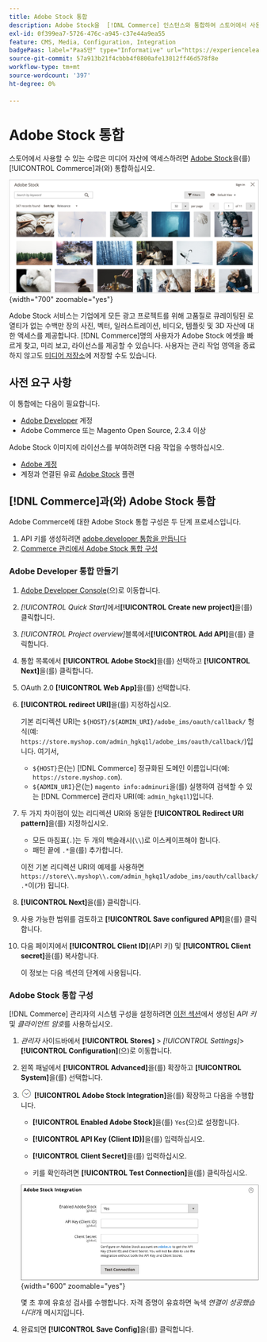 ```yaml
---
title: Adobe Stock 통합
description: Adobe Stock을  [!DNL Commerce] 인스턴스와 통합하여 스토어에서 사용할 수 있는 수많은 미디어 자산에 액세스합니다.
exl-id: 0f399ea7-5726-476c-a945-c37e44a9ea55
feature: CMS, Media, Configuration, Integration
badgePaas: label="PaaS만" type="Informative" url="https://experienceleague.adobe.com/en/docs/commerce/user-guides/product-solutions" tooltip="Adobe Commerce 온 클라우드 프로젝트(Adobe 관리 PaaS 인프라) 및 온프레미스 프로젝트에만 적용됩니다."
source-git-commit: 57a913b21f4cbbb4f0800afe13012ff46d578f8e
workflow-type: tm+mt
source-wordcount: '397'
ht-degree: 0%

---
```


# Adobe Stock 통합

스토어에서 사용할 수 있는 수많은 미디어 자산에 액세스하려면 [Adobe Stock][adobe-stock]을(를) [!UICONTROL Commerce]과(와) 통합하십시오.

![Adobe Stock 검색 결과](./assets/adobe-stock-search-grid.png){width="700" zoomable="yes"}

Adobe Stock 서비스는 기업에게 모든 광고 프로젝트를 위해 고품질로 큐레이팅된 로열티가 없는 수백만 장의 사진, 벡터, 일러스트레이션, 비디오, 템플릿 및 3D 자산에 대한 액세스를 제공합니다. [!DNL Commerce]명의 사용자가 Adobe Stock 에셋을 빠르게 찾고, 미리 보고, 라이선스를 제공할 수 있습니다. 사용자는 관리 작업 영역을 종료하지 않고도 [미디어 저장소](./media-storage.md)에 저장할 수도 있습니다.

## 사전 요구 사항

이 통합에는 다음이 필요합니다.

- [Adobe Developer][dev-console] 계정
- Adobe Commerce 또는 Magento Open Source, 2.3.4 이상

Adobe Stock 이미지에 라이선스를 부여하려면 다음 작업을 수행하십시오.

- [Adobe 계정][adobe-signin]
- 계정과 연결된 유료 [Adobe Stock][adobe-stock] 플랜

## [!DNL Commerce]과(와) Adobe Stock 통합

Adobe Commerce에 대한 Adobe Stock 통합 구성은 두 단계 프로세스입니다.

1. API 키를 생성하려면 [adobe.developer 통합을 만듭니다](#create-an-adobe-developer-integration)
1. [Commerce 관리에서 Adobe Stock 통합 구성](#configure-the-adobe-stock-integration)

### Adobe Developer 통합 만들기

1. [Adobe Developer Console][dev-console]&#x200B;(으)로 이동합니다.

1. _[!UICONTROL Quick Start]_&#x200B;에서&#x200B;**[!UICONTROL Create new project]**&#x200B;을(를) 클릭합니다.

1. _[!UICONTROL Project overview]_&#x200B;블록에서&#x200B;**[!UICONTROL Add API]**&#x200B;을(를) 클릭합니다.

1. 통합 목록에서 **[!UICONTROL Adobe Stock]**&#x200B;을(를) 선택하고 **[!UICONTROL Next]**&#x200B;을(를) 클릭합니다.

1. OAuth 2.0 **[!UICONTROL Web App]**&#x200B;을(를) 선택합니다.

1. **[!UICONTROL redirect URI]**&#x200B;을(를) 지정하십시오.

   기본 리디렉션 URI는 `${HOST}/${ADMIN_URI}/adobe_ims/oauth/callback/` 형식(예: `https://store.myshop.com/admin_hgkq1l/adobe_ims/oauth/callback/`)입니다. 여기서,

   - `${HOST}`은(는) [!DNL Commerce] 정규화된 도메인 이름입니다(예: `https://store.myshop.com`).
   - `${ADMIN_URI}`은(는) `magento info:adminuri`을(를) 실행하여 검색할 수 있는 [!DNL Commerce] 관리자 URI(예: `admin_hgkq1l`)입니다.

1. 두 가지 차이점이 있는 리디렉션 URI와 동일한 **[!UICONTROL Redirect URI pattern]**&#x200B;을(를) 지정하십시오.

   - 모든 마침표(`.`)는 두 개의 백슬래시(`\\`)로 이스케이프해야 합니다.
   - 패턴 끝에 `.*`을(를) 추가합니다.

   이전 기본 리디렉션 URI의 예제를 사용하면 `https://store\\.myshop\\.com/admin_hgkq1l/adobe_ims/oauth/callback/.*`이(가) 됩니다.

1. **[!UICONTROL Next]**&#x200B;을(를) 클릭합니다.

1. 사용 가능한 범위를 검토하고 **[!UICONTROL Save configured API]**&#x200B;을(를) 클릭합니다.

1. 다음 페이지에서 **[!UICONTROL Client ID]**(API 키) 및 **[!UICONTROL Client secret]**&#x200B;을(를) 복사합니다.

   이 정보는 다음 섹션의 단계에 사용됩니다.

### Adobe Stock 통합 구성

[!DNL Commerce] 관리자의 시스템 구성을 설정하려면 [이전 섹션][create-integration]에서 생성된 _API 키_ 및 _클라이언트 암호_&#x200B;를 사용하십시오.

1. _관리자_ 사이드바에서 **[!UICONTROL Stores]** > _[!UICONTROL Settings]_>**[!UICONTROL Configuration]**(으)로 이동합니다.

1. 왼쪽 패널에서 **[!UICONTROL Advanced]**&#x200B;을(를) 확장하고 **[!UICONTROL System]**&#x200B;을(를) 선택합니다.

1. ![확장 선택기](../assets/icon-display-expand.png) **[!UICONTROL Adobe Stock Integration]**&#x200B;을(를) 확장하고 다음을 수행합니다.

   - **[!UICONTROL Enabled Adobe Stock]**&#x200B;을(를) `Yes`(으)로 설정합니다.

   - **[!UICONTROL API Key (Client ID)]**&#x200B;을(를) 입력하십시오.

   - **[!UICONTROL Client Secret]**&#x200B;을(를) 입력하십시오.

   - 키를 확인하려면 **[!UICONTROL Test Connection]**&#x200B;을(를) 클릭하십시오.

   ![고급 구성 - Adobe Stock 통합](./assets/system-adobe-stock-integration.png){width="600" zoomable="yes"}

   몇 초 후에 유효성 검사를 수행합니다. 자격 증명이 유효하면 녹색 _연결이 성공했습니다!_&#x200B;개 메시지입니다.

1. 완료되면 **[!UICONTROL Save Config]**&#x200B;을(를) 클릭합니다.

[adobe-stock]: https://stock.adobe.com
[adobe-signin]: https://helpx.adobe.com/manage-account/using/access-adobe-id-account.html
[dev-console]: https://developer.adobe.com/console/home
[create-integration]: #create-an-adobeio-integration
